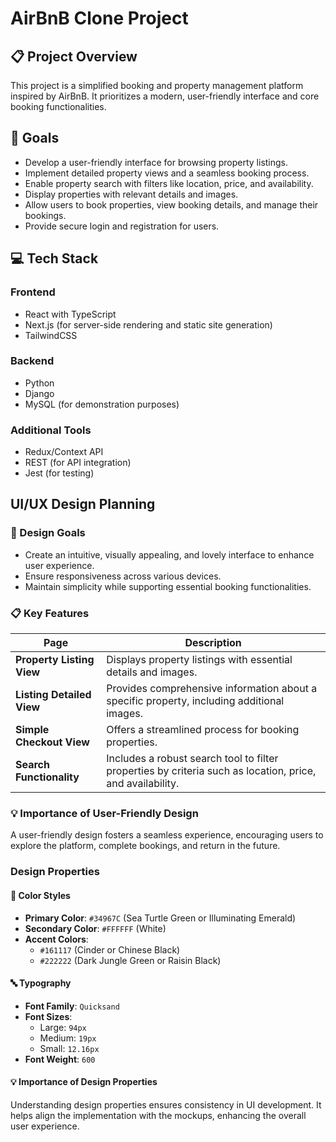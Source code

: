 # AirBnB Clone Project  

## 📋 Project Overview  
This project is a simplified booking and property management platform inspired by AirBnB. It prioritizes a modern, user-friendly interface and core booking functionalities.  

## 🎯 Goals  
- Develop a user-friendly interface for browsing property listings.  
- Implement detailed property views and a seamless booking process.  
- Enable property search with filters like location, price, and availability.  
- Display properties with relevant details and images.  
- Allow users to book properties, view booking details, and manage their bookings.  
- Provide secure login and registration for users.  

## 💻 Tech Stack  
### Frontend  
- React with TypeScript  
- Next.js (for server-side rendering and static site generation)  
- TailwindCSS  

### Backend  
- Python  
- Django  
- MySQL (for demonstration purposes)  

### Additional Tools  
- Redux/Context API  
- REST (for API integration)  
- Jest (for testing) 

## UI/UX Design Planning  

### 🎯 Design Goals  
- Create an intuitive, visually appealing, and lovely interface to enhance user experience.  
- Ensure responsiveness across various devices.  
- Maintain simplicity while supporting essential booking functionalities.  

### 📋 Key Features  
| **Page**                | **Description**                                                                                     |
|-------------------------|-----------------------------------------------------------------------------------------------------|
| **Property Listing View** | Displays property listings with essential details and images.                                      |
| **Listing Detailed View** | Provides comprehensive information about a specific property, including additional images.          |
| **Simple Checkout View**  | Offers a streamlined process for booking properties.                                               |
| **Search Functionality**  | Includes a robust search tool to filter properties by criteria such as location, price, and availability. |  

### 💡 Importance of User-Friendly Design  
A user-friendly design fosters a seamless experience, encouraging users to explore the platform, complete bookings, and return in the future.  

### Design Properties  

#### 🎨 Color Styles  
- **Primary Color**: `#34967C` (Sea Turtle Green or Illuminating Emerald)  
- **Secondary Color**: `#FFFFFF` (White)  
- **Accent Colors**:  
  - `#161117` (Cinder or Chinese Black)  
  - `#222222` (Dark Jungle Green or Raisin Black)  

#### 🔤 Typography  
- **Font Family**: `Quicksand`  
- **Font Sizes**:  
  - Large: `94px`  
  - Medium: `19px`  
  - Small: `12.16px`  
- **Font Weight**: `600`  

#### 💡 Importance of Design Properties  
Understanding design properties ensures consistency in UI development. It helps align the implementation with the mockups, enhancing the overall user experience.

